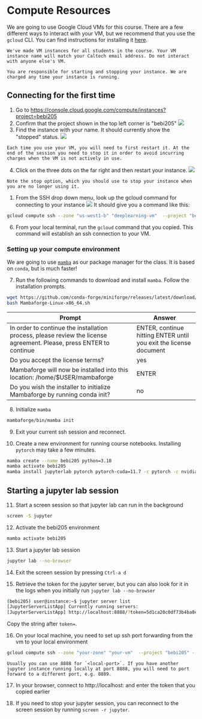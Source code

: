 # Compute Resources

We are going to use Google Cloud VMs for this course. There are a few different ways to interact with your VM, but we recommend that you use the `gcloud` CLI. You can find instructions for installing it [here](https://cloud.google.com/sdk/docs/install).

```{admonition}
We've made VM instances for all students in the course. Your VM instance name will match your Caltech email address. Do not interact with anyone else's VM.
```

```{danger}
You are responsible for starting and stopping your instance. We are charged any time your instance is running.
```

## Connecting for the first time

1. Go to https://console.cloud.google.com/compute/instances?project=bebi205
1. Confirm that the project shown in the top left corner is "bebi205"
   ![](images/gcp-project.png)
1. Find the instance with your name. It should currently show the "stopped" status.
   ![](images/stopped-instance.png)

```{tip}
Each time you use your VM, you will need to first restart it. At the end of the session you need to stop it in order to avoid incurring charges when the VM is not actively in use.
```

4. Click on the three dots on the far right and then restart your instance.
   ![](images/restart-vm.png)

```{tip}
Note the stop option, which you should use to stop your instance when you are no longer using it.
```

1. From the SSH drop down menu, look up the gcloud command for connecting to your instance
   ![](images/ssh-options.png)
   It should give you a command like this:

```bash
gcloud compute ssh --zone "us-west1-b" "deeplearning-vm"  --project "bebi205"
```

6. From your local terminal, run the `gcloud` command that you copied. This command will establish an ssh connection to your VM.

### Setting up your compute environment

We are going to use [`mamba`](https://mamba.readthedocs.io/en/latest/) as our package manager for the class. It is based on `conda`, but is much faster!

7. Run the following commands to download and install `mamba`. Follow the installation prompts.

```bash
wget https://github.com/conda-forge/miniforge/releases/latest/download/Mambaforge-Linux-x86_64.sh
bash Mambaforge-Linux-x86_64.sh
```

| Prompt                                                                                                              | Answer                                                            |
| ------------------------------------------------------------------------------------------------------------------- | ----------------------------------------------------------------- |
| In order to continue the installation process, please review the license agreement. Please, press ENTER to continue | ENTER, continue hitting ENTER until you exit the license document |
| Do you accept the license terms?                                                                                    | yes                                                               |
| Mambaforge will now be installed into this location: /home/\$USER/mambaforge                                        | ENTER                                                             |
| Do you wish the installer to initialize Mambaforge by running conda init?                                           | no                                                                |

8. Initialize `mamba`

```bash
mambaforge/bin/mamba init
```

9. Exit your current ssh session and reconnect.

1. Create a new environment for running course notebooks. Installing `pytorch` may take a few minutes.

```bash
mamba create --name bebi205 python=3.10
mamba activate bebi205
mamba install jupyterlab pytorch pytorch-cuda=11.7 -c pytorch -c nvidia
```

## Starting a jupyter lab session

11. Start a screen session so that jupyter lab can run in the background

```bash
screen -S jupyter
```

12. Activate the bebi205 environment

```bash
mamba activate bebi205
```

13. Start a jupyter lab session

```bash
jupyter lab --no-browser
```

14. Exit the screen session by pressing `Ctrl-a d`

01. Retrieve the token for the jupyter server, but you can also look for it in the logs when you initially run `jupyter lab --no-browser`

```bash
(bebi205) user@instance:~$ jupyter server list
[JupyterServerListApp] Currently running servers:
[JupyterServerListApp] http://localhost:8888/?token=5d1ca20c0df73b4ba8e33e89b1e975847ffdc13ed6d60c66 :: /home/$USER
```

Copy the string after `token=`.

16. On your local machine, you need to set up ssh port forwarding from the vm to your local environment

```bash
gcloud compute ssh --zone "your-zone" "your-vm"  --project "bebi205" -- -NL <local-port>:localhost:8888
```

```{tip}
Usually you can use 8888 for `<local-port>`. If you have another jupyter instance running locally at port 8888, you will need to port forward to a different port, e.g. 8889.
```

17. In your browser, connect to http://localhost:<local-port> and enter the token that you copied earlier

01. If you need to stop your jupyter session, you can reconnect to the screen session by running `screen -r jupyter`.
